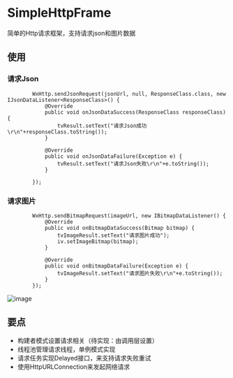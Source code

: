 # SimpleHttpFrame
简单的Http请求框架，支持请求json和图片数据

## 使用
### 请求Json
```
        WxHttp.sendJsonRequest(jsonUrl, null, ResponseClass.class, new IJsonDataListener<ResponseClass>() {
            @Override
            public void onJsonDataSuccess(ResponseClass responseClass) {
                tvResult.setText("请求Json成功\r\n"+responseClass.toString());
            }

            @Override
            public void onJsonDataFailure(Exception e) {
                tvResult.setText("请求Json失败\r\n"+e.toString());
            }

        });
```
### 请求图片
```
        WxHttp.sendBitmapRequest(imageUrl, new IBitmapDataListener() {
            @Override
            public void onBitmapDataSuccess(Bitmap bitmap) {
                tvImageResult.setText("请求图片成功");
                iv.setImageBitmap(bitmap);
            }

            @Override
            public void onBitmapDataFailure(Exception e) {
                tvImageResult.setText("请求图片失败\r\n"+e.toString());
            }
        });         
```

![image](https://note.youdao.com/yws/api/personal/file/36C0D246BBC24345B8AF80FCCD603B0E?method=download&shareKey=ab68d046b2bd40798b3d27251525d0a4)


## 要点
* 构建者模式设置请求相关（待实现：由调用层设置）
* 线程池管理请求线程，单例模式实现
* 请求任务实现Delayed接口，来支持请求失败重试
* 使用HttpURLConnection来发起网络请求
